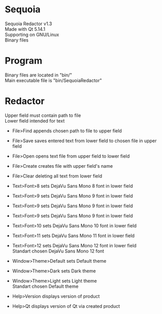 # Sequoia
Sequoia Redactor v1.3<br />
Made with Qt 5.14.1<br />
Supporting on GNU/Linux<br />
Binary files<br />

# Program
Binary files are located in "bin/"<br />
Main executable file is "bin/SequoiaRedactor"<br />

# Redactor
Upper field must contain path to file<br />
Lower field intended for text<br />

* File>Find appends chosen path to file to upper field<br />
* File>Save saves entered text from lower field to chosen file in upper field<br />
* File>Open opens text file from upper field to lower field<br />
* File>Create creates file with upper field's name<br />
* File>Clear deleting all text from lower field<br />

* Text>Font>8 sets DejaVu Sans Mono 8 font in lower field<br />
* Text>Font>9 sets DejaVu Sans Mono 9 font in lower field<br />
* Text>Font>9 sets DejaVu Sans Mono 9 font in lower field<br />
* Text>Font>9 sets DejaVu Sans Mono 9 font in lower field<br />
* Text>Font>10 sets DejaVu Sans Mono 10 font in lower field<br />
* Text>Font>11 sets DejaVu Sans Mono 11 font in lower field<br />
* Text>Font>12 sets DejaVu Sans Mono 12 font in lower field<br />
Standart chosen DejaVu Sans Mono 12 font<br />

* Window>Theme>Default sets Default theme<br />
* Window>Theme>Dark sets Dark theme<br />
* Window>Theme>Light sets Light theme<br />
Standart chosen Default theme<br />

* Help>Version displays version of product<br />
* Help>Qt displays version of Qt via created product<br />
